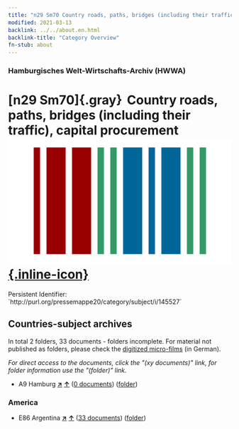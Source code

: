 ```yaml
---
title: "n29 Sm70 Country roads, paths, bridges (including their traffic), capital procurement"
modified: 2021-03-13
backlink: ../../about.en.html
backlink-title: "Category Overview"
fn-stub: about
---
```


### Hamburgisches Welt-Wirtschafts-Archiv (HWWA)

# [n29 Sm70]{.gray}&#8201; Country roads, paths, bridges (including their traffic), capital procurement &#160; [![Wikidata](/images/Wikidata-logo.svg "Wikidata"){.inline-icon}](http://www.wikidata.org/entity/Q104711111)

<div class="hint">Persistent Identifier: `http://purl.org/pressemappe20/category/subject/i/145527`</div>







## Countries-subject archives





In total 2 folders, 33 documents - folders incomplete.
For material not published as folders, please check the [digitized micro-films](/film/h1_sh.de.html) (in German).

_For direct access to the documents, click the "(xy documents)" link, for folder information use the "(folder)" link._


- A9 Hamburg [**&nearr;**](../../../geo/i/140905/about.en.html "Hamburg (all folders)") [**&uarr;**](../../../geo/about.en.html#A9 "Country category system") (<a href="https://pm20.zbw.eu/iiifview/folder/sh/140905,145527" title="about: Hamburg : Country roads, paths, bridges (including their traffic), capital procurement" target="_blank">0 documents</a>) ([folder](../../../../folder/sh/1409xx/140905/1455xx/145527/about.en.html))

### America

- E86 Argentina [**&nearr;**](../../../geo/i/141692/about.en.html "Argentina (all folders)") [**&uarr;**](../../../geo/about.en.html#E86 "Country category system") (<a href="https://pm20.zbw.eu/iiifview/folder/sh/141692,145527" title="about: Argentina : Country roads, paths, bridges (including their traffic), capital procurement" target="_blank">33 documents</a>) ([folder](../../../../folder/sh/1416xx/141692/1455xx/145527/about.en.html))








